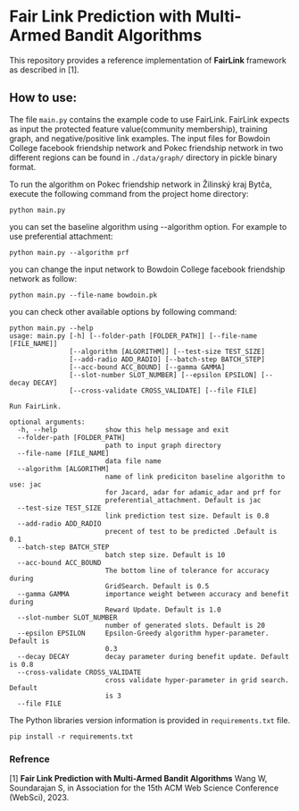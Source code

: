 # Fair Link Prediction with Multi-Armed Bandit Algorithms
This repository provides a reference implementation of **FairLink** framework as described in [1].

## How to use:

The file ```main.py``` contains the example code to use FairLink. FairLink expects as input the protected feature value(community membership), training graph, and negative/positive link examples. The input files for Bowdoin College facebook friendship network and Pokec friendship network in two different regions can be found in ```./data/graph/``` directory in pickle binary format. 


To run the algorithm on Pokec friendship network in Žilinský kraj Bytča, execute the following command from the project home directory:
```shell-script
python main.py
```
you can set the baseline algorithm using --algorithm option. For example to use preferential attachment:

```shell-script
python main.py --algorithm prf
```
you can change the input network to Bowdoin College facebook friendship network as follow:

```shell-script
python main.py --file-name bowdoin.pk
```
you can check other available options by following command:

```shell-script
python main.py --help
usage: main.py [-h] [--folder-path [FOLDER_PATH]] [--file-name [FILE_NAME]]
               [--algorithm [ALGORITHM]] [--test-size TEST_SIZE]
               [--add-radio ADD_RADIO] [--batch-step BATCH_STEP]
               [--acc-bound ACC_BOUND] [--gamma GAMMA]
               [--slot-number SLOT_NUMBER] [--epsilon EPSILON] [--decay DECAY]
               [--cross-validate CROSS_VALIDATE] [--file FILE]

Run FairLink.

optional arguments:
  -h, --help            show this help message and exit
  --folder-path [FOLDER_PATH]
                        path to input graph directory
  --file-name [FILE_NAME]
                        data file name
  --algorithm [ALGORITHM]
                        name of link prediciton baseline algorithm to use: jac
                        for Jacard, adar for adamic_adar and prf for
                        preferential_attachment. Default is jac
  --test-size TEST_SIZE
                        link prediction test size. Default is 0.8
  --add-radio ADD_RADIO
                        precent of test to be predicted .Default is 0.1
  --batch-step BATCH_STEP
                        batch step size. Default is 10
  --acc-bound ACC_BOUND
                        The bottom line of tolerance for accuracy during
                        GridSearch. Default is 0.5
  --gamma GAMMA         importance weight between accuracy and benefit during
                        Reward Update. Default is 1.0
  --slot-number SLOT_NUMBER
                        number of generated slots. Default is 20
  --epsilon EPSILON     Epsilon-Greedy algorithm hyper-parameter. Default is
                        0.3
  --decay DECAY         decay parameter during benefit update. Default is 0.8
  --cross-validate CROSS_VALIDATE
                        cross validate hyper-parameter in grid search. Default
                        is 3
  --file FILE
```

The Python libraries version information is provided in ```requirements.txt``` file.
```shell-script
pip install -r requirements.txt
```
### Refrence
[1] **Fair Link Prediction with Multi-Armed Bandit Algorithms** Wang W, Soundarajan S, in Association for the 15th ACM Web Science Conference (WebSci), 2023.
